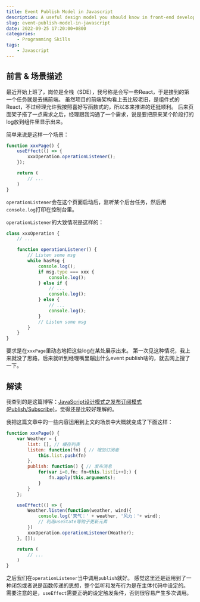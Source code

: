 ```yaml
---
title: Event Publish Model in Javascript
description: A useful design model you should know in front-end developing 
slug: event-publish-model-in-javascript
date: 2022-09-25 17:20:00+0800
categories:
    - Programming Skills
tags:
    - Javascript
---
```


## 前言 & 场景描述

最近开始上班了，岗位是全栈（SDE），我号称是会写一些React，于是接到的第一个任务就是去搞前端。
虽然项目的前端架构看上去比较老旧，是组件式的React，不过经理允许我按照喜好写函数式的，所以本来推进的还挺顺利。
后来页面架子搭了一点需求之后，经理跟我沟通了一个需求，说是要把原来某个阶段打的log放到组件里显示出来。

简单来说是这样一个场景：

``` Javascript
function xxxPage() {
    useEffect(() => {
        xxxOperation.operationListener();
    });

    return (
        // ...
    )
}
```

`operationListener`会在这个页面启动后，监听某个后台任务，然后用`console.log`打印在控制台里。

`operationListener`的大致情况是这样的：

``` Javascript
class xxxOperation {
    // ...

    function operationListener() {
        // Listen some msg
        while hasMsg {
            console.log();
            if msg.type === xxx {
                console.log();
            } else if {
                // ...
                console.log();
            } else {
                // ...
                console.log();
            }
            // Listen some msg
        }
    }
}
```

要求是在`xxxPage`里动态地把这些log在某处展示出来。
第一次见这种情况，我上来就没了思路，后来就听到经理嘴里蹦出什么event publish啥的，就去网上搜了一下。

## 解读

我查到的是这篇博客：[JavaScript设计模式之发布订阅模式(Publish/Subscribe)](https://www.jianshu.com/p/24586fda48b8)，觉得还是比较好理解的。

我把这篇文章中的一些内容运用到上文的场景中大概就变成了下面这样：

```Javascript
function xxxPage() {
    var Weather = {
        list: [], // 缓存列表
        listen: function(fn) { // 增加订阅者  
            this.list.push(fn)
        },
        publish: function() { // 发布消息
            for(var i=0,fn; fn=this.list[i++];) {
                fn.apply(this,arguments);
            }
        }
    };

    useEffect(() => {
        Weather.listen(function(weather, wind){
            console.log('天气：' + weather, '风力：'+ wind);
            // 利用useState等钩子更新元素
        })
        xxxOperation.operationListener(Weather);
    }, []);

    return (
        // ...
    )
}
```

之后我们在`operationListener`当中调用`publish`就好。
感觉这里还是运用到了一种闭包或者说是函数传递的思想，整个监听和发布行为是在主体代码中设定的。
需要注意的是，`useEffect`需要正确的设定触发条件，否则很容易产生多次调用。
